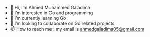 - 👋 Hi, I’m Ahmed Muhammed Galadima
- 👀 I’m interested in Go and programming
- 🌱 I’m currently learning Go 
- 💞️ I’m looking to collaborate on Go related projects
- 📫 How to reach me : my email is ahmedgaladima05@gmail.com

<!---
Sardauna005/Sardauna005 is a ✨ special ✨ repository because its `README.md` (this file) appears on your GitHub profile.
You can click the Preview link to take a look at your changes.
--->
